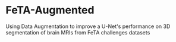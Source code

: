 # FeTA-Augmented
Using Data Augmentation to improve a U-Net's performance on 3D segmentation of brain MRIs from FeTA challenges datasets 
